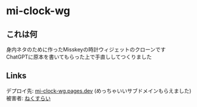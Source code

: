# mi-clock-wg
## これは何
身内ネタのために作ったMisskeyの時計ウィジェットのクローンです  
ChatGPTに原本を書いてもらった上で手直ししてつくりました
## Links
デプロイ先: [mi-clock-wg.pages.dev](https://mi-clock-wg.pages.dev) (めっちゃいいサブドメインもらえました)  
被害者: [ねくすらい](https://note.nexryai.me/@nexryai)
